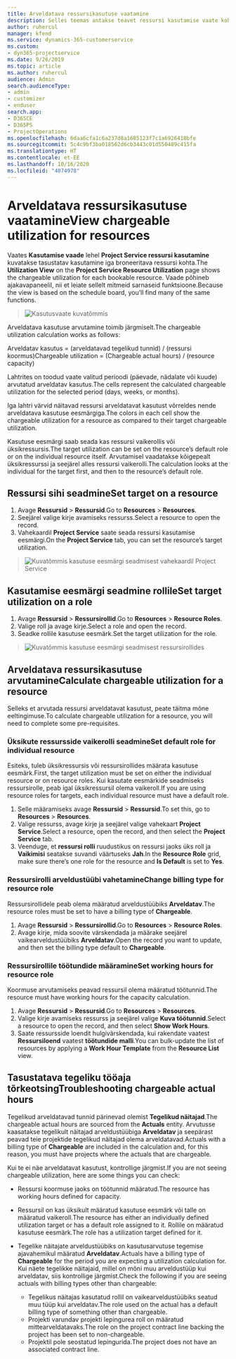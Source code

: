 ```yaml
---
title: Arveldatava ressursikasutuse vaatamine
description: Selles teemas antakse teavet ressursi kasutamise vaate kohta.
author: ruhercul
manager: kfend
ms.service: dynamics-365-customerservice
ms.custom:
- dyn365-projectservice
ms.date: 9/26/2019
ms.topic: article
ms.author: ruhercul
audience: Admin
search.audienceType:
- admin
- customizer
- enduser
search.app:
- D365CE
- D365PS
- ProjectOperations
ms.openlocfilehash: 6daa6cfa1c6a237d8a1685123f7c1a6926418bfe
ms.sourcegitcommit: 5c4c9bf3ba018562d6cb3443c01d550489c415fa
ms.translationtype: HT
ms.contentlocale: et-EE
ms.lasthandoff: 10/16/2020
ms.locfileid: "4074978"
---
```

# <a name="view-chargeable-utilization-for-resources"></a><span data-ttu-id="a1b21-103">Arveldatava ressursikasutuse vaatamine</span><span class="sxs-lookup"><span data-stu-id="a1b21-103">View chargeable utilization for resources</span></span>
 
<span data-ttu-id="a1b21-104">Vaates **Kasutamise vaade** lehel **Project Service ressursi kasutamine** kuvatakse tasustatav kasutamine iga broneeritava ressursi kohta.</span><span class="sxs-lookup"><span data-stu-id="a1b21-104">The **Utilization View** on the **Project Service Resource Utilization** page shows the chargeable utilization for each bookable resource.</span></span> <span data-ttu-id="a1b21-105">Vaade põhineb ajakavapaneelil, nii et leiate sellelt mitmeid sarnaseid funktsioone.</span><span class="sxs-lookup"><span data-stu-id="a1b21-105">Because the view is based on the schedule board, you’ll find many of the same functions.</span></span>

> ![Kasutusvaate kuvatõmmis](media/FAQ-utilization-1.png)
 

<span data-ttu-id="a1b21-107">Arveldatava kasutuse arvutamine toimib järgmiselt.</span><span class="sxs-lookup"><span data-stu-id="a1b21-107">The chargeable utilization calculation works as follows:</span></span>

   <span data-ttu-id="a1b21-108">Arveldatav kasutus = (arveldatavad tegelikud tunnid) / (ressursi koormus)</span><span class="sxs-lookup"><span data-stu-id="a1b21-108">Chargeable utilization = (Chargeable actual hours) / (resource capacity)</span></span>

<span data-ttu-id="a1b21-109">Lahtrites on toodud vaate valitud perioodi (päevade, nädalate või kuude) arvutatud arveldatav kasutus.</span><span class="sxs-lookup"><span data-stu-id="a1b21-109">The cells represent the calculated chargeable utilization for the selected period (days, weeks, or months).</span></span>

<span data-ttu-id="a1b21-110">Iga lahtri värvid näitavad ressursi arveldatavat kasutust võrreldes nende arveldatava kasutuse eesmärgiga.</span><span class="sxs-lookup"><span data-stu-id="a1b21-110">The colors in each cell show the chargeable utilization for a resource as compared to their target chargeable utilization.</span></span> 

<span data-ttu-id="a1b21-111">Kasutuse eesmärgi saab seada kas ressursi vaikerollis või üksikressursis.</span><span class="sxs-lookup"><span data-stu-id="a1b21-111">The target utilization can be set on the resource’s default role or on the individual resource itself.</span></span> <span data-ttu-id="a1b21-112">Arvutamisel vaadatakse kõigepealt üksikressurssi ja seejärel alles ressursi vaikerolli.</span><span class="sxs-lookup"><span data-stu-id="a1b21-112">The calculation looks at the individual for the target first, and then to the resource’s default role.</span></span>

## <a name="set-target-on-a-resource"></a><span data-ttu-id="a1b21-113">Ressursi sihi seadmine</span><span class="sxs-lookup"><span data-stu-id="a1b21-113">Set target on a resource</span></span>

1. <span data-ttu-id="a1b21-114">Avage **Ressursid** \> **Ressursid**.</span><span class="sxs-lookup"><span data-stu-id="a1b21-114">Go to **Resources** \> **Resources**.</span></span> 
2. <span data-ttu-id="a1b21-115">Seejärel valige kirje avamiseks ressurss.</span><span class="sxs-lookup"><span data-stu-id="a1b21-115">Select a resource to open the record.</span></span> 
3. <span data-ttu-id="a1b21-116">Vahekaardil **Project Service** saate seada ressursi kasutamise eesmärgi.</span><span class="sxs-lookup"><span data-stu-id="a1b21-116">On the **Project Service** tab, you can set the resource’s target utilization.</span></span>

> ![Kuvatõmmis kasutuse eesmärgi seadmisest vahekaardil Project Service](media/FAQ-utilization-2.png)
 
## <a name="set-target-utilization-on-a-role"></a><span data-ttu-id="a1b21-118">Kasutamise eesmärgi seadmine rollile</span><span class="sxs-lookup"><span data-stu-id="a1b21-118">Set target utilization on a role</span></span>

1. <span data-ttu-id="a1b21-119">Avage **Ressursid** \> **Ressursirollid**.</span><span class="sxs-lookup"><span data-stu-id="a1b21-119">Go to **Resources** \> **Resource Roles**.</span></span> 
2. <span data-ttu-id="a1b21-120">Valige roll ja avage kirje.</span><span class="sxs-lookup"><span data-stu-id="a1b21-120">Select a role and open the record.</span></span> 
3. <span data-ttu-id="a1b21-121">Seadke rollile kasutuse eesmärk.</span><span class="sxs-lookup"><span data-stu-id="a1b21-121">Set the target utilization for the role.</span></span>

> ![Kuvatõmmis kasutuse eesmärgi seadmisest ressursirollides](media/FAQ-utilization-3.png)
 
## <a name="calculate-chargeable-utilization-for-a-resource"></a><span data-ttu-id="a1b21-123">Arveldatava ressursikasutuse arvutamine</span><span class="sxs-lookup"><span data-stu-id="a1b21-123">Calculate chargeable utilization for a resource</span></span>

<span data-ttu-id="a1b21-124">Selleks et arvutada ressursi arveldatavat kasutust, peate täitma mõne eeltingimuse.</span><span class="sxs-lookup"><span data-stu-id="a1b21-124">To calculate chargeable utilization for a resource, you will need to complete some pre-requisites.</span></span> 

### <a name="set-default-role-for-individual-resource"></a><span data-ttu-id="a1b21-125">Üksikute ressursside vaikerolli seadmine</span><span class="sxs-lookup"><span data-stu-id="a1b21-125">Set default role for individual resource</span></span>

<span data-ttu-id="a1b21-126">Esiteks, tuleb üksikressursis või ressursirollides määrata kasutuse eesmärk.</span><span class="sxs-lookup"><span data-stu-id="a1b21-126">First, the target utilization must be set on either the individual resource or on resource roles.</span></span> <span data-ttu-id="a1b21-127">Kui kasutate eesmärkide seadmiseks ressursirolle, peab igal üksikressursil olema vaikeroll.</span><span class="sxs-lookup"><span data-stu-id="a1b21-127">If you are using resource roles for targets, each individual resource must have a default role.</span></span> 

1. <span data-ttu-id="a1b21-128">Selle määramiseks avage **Ressursid** \> **Ressursid**.</span><span class="sxs-lookup"><span data-stu-id="a1b21-128">To set this, go to **Resources** \> **Resources**.</span></span> 
2. <span data-ttu-id="a1b21-129">Valige ressurss, avage kirje ja seejärel valige vahekaart **Project Service**.</span><span class="sxs-lookup"><span data-stu-id="a1b21-129">Select a resource, open the record, and then select the **Project Service** tab.</span></span> 
3. <span data-ttu-id="a1b21-130">Veenduge, et **ressursi rolli** ruudustikus on ressursi jaoks üks roll ja **Vaikimisi** seatakse suvandi väärtuseks **Jah**.</span><span class="sxs-lookup"><span data-stu-id="a1b21-130">In the **Resource Role** grid, make sure there’s one role for the resource and **Is Default** is set to **Yes**.</span></span>
 
### <a name="change-billing-type-for-resource-role"></a><span data-ttu-id="a1b21-131">Ressursirolli arveldustüübi vahetamine</span><span class="sxs-lookup"><span data-stu-id="a1b21-131">Change billing type for resource role</span></span>

<span data-ttu-id="a1b21-132">Ressursirollidele peab olema määratud arveldustüübiks **Arveldatav**.</span><span class="sxs-lookup"><span data-stu-id="a1b21-132">The resource roles must be set to have a billing type of **Chargeable**.</span></span> 

1. <span data-ttu-id="a1b21-133">Avage **Ressursid** \> **Ressursirollid**.</span><span class="sxs-lookup"><span data-stu-id="a1b21-133">Go to **Resources** \> **Resource Roles**.</span></span> 
2. <span data-ttu-id="a1b21-134">Avage kirje, mida soovite värskendada ja määrake seejärel vaikearveldustüübiks **Arveldatav**.</span><span class="sxs-lookup"><span data-stu-id="a1b21-134">Open the record you want to update, and then set the billing type default to **Chargeable**.</span></span>

### <a name="set-working-hours-for-resource-role"></a><span data-ttu-id="a1b21-135">Ressursirollile töötundide määramine</span><span class="sxs-lookup"><span data-stu-id="a1b21-135">Set working hours for resource role</span></span>
 
<span data-ttu-id="a1b21-136">Koormuse arvutamiseks peavad ressursil olema määratud töötunnid.</span><span class="sxs-lookup"><span data-stu-id="a1b21-136">The resource must have working hours for the capacity calculation.</span></span> 

1. <span data-ttu-id="a1b21-137">Avage **Ressursid** \> **Ressursid**.</span><span class="sxs-lookup"><span data-stu-id="a1b21-137">Go to **Resources** \> **Resources**.</span></span> 
2. <span data-ttu-id="a1b21-138">Valige kirje avamiseks ressurss ja seejärel valige **Kuva töötunnid**.</span><span class="sxs-lookup"><span data-stu-id="a1b21-138">Select a resource to open the record, and then select **Show Work Hours**.</span></span> 
3. <span data-ttu-id="a1b21-139">Saate ressursside loendit hulgivärskendada, kui rakendate vaatest **Ressursiloend** vaatest **töötundide malli**.</span><span class="sxs-lookup"><span data-stu-id="a1b21-139">You can bulk-update the list of resources by applying a **Work Hour Template** from the **Resource List** view.</span></span>

## <a name="troubleshooting-chargeable-actual-hours"></a><span data-ttu-id="a1b21-140">Tasustatava tegeliku tööaja tõrkeotsing</span><span class="sxs-lookup"><span data-stu-id="a1b21-140">Troubleshooting chargeable actual hours</span></span>

<span data-ttu-id="a1b21-141">Tegelikud arveldatavad tunnid pärinevad olemist **Tegelikud näitajad**.</span><span class="sxs-lookup"><span data-stu-id="a1b21-141">The chargeable actual hours are sourced from the **Actuals** entity.</span></span> <span data-ttu-id="a1b21-142">Arvutusse kaasatakse tegelikult näitajad arveldustüübiga **Arveldatav** ja seepärast peavad teie projektide tegelikud näitajad olema arveldatavad.</span><span class="sxs-lookup"><span data-stu-id="a1b21-142">Actuals with a billing type of **Chargeable** are included in the calculation and, for this reason, you must have projects where the actuals that are chargeable.</span></span>

<span data-ttu-id="a1b21-143">Kui te ei näe arveldatavat kasutust, kontrollige järgmist.</span><span class="sxs-lookup"><span data-stu-id="a1b21-143">If you are not seeing chargeable utilization, here are some things you can check:</span></span>

- <span data-ttu-id="a1b21-144">Ressursi koormuse jaoks on töötunnid määratud.</span><span class="sxs-lookup"><span data-stu-id="a1b21-144">The resource has working hours defined for capacity.</span></span>
- <span data-ttu-id="a1b21-145">Ressursil on kas üksikult määratud kasutuse eesmärk või talle on määratud vaikeroll.</span><span class="sxs-lookup"><span data-stu-id="a1b21-145">The resource has either an individually defined utilization target or has a default role assigned to it.</span></span> <span data-ttu-id="a1b21-146">Rollile on määratud kasutuse eesmärk.</span><span class="sxs-lookup"><span data-stu-id="a1b21-146">The role has a utilization target defined for it.</span></span>
- <span data-ttu-id="a1b21-147">Tegelike näitajate arveldustüübiks on kasutusarvutuse tegemise ajavahemikul määratud **Arveldatav**.</span><span class="sxs-lookup"><span data-stu-id="a1b21-147">Actuals have a billing type of **Chargeable** for the period you are expecting a utilization calculation for.</span></span> <span data-ttu-id="a1b21-148">Kui näete tegelikke näitajaid, millel on mõni muu arveldustüüp kui arveldatav, siis kontrollige järgmist.</span><span class="sxs-lookup"><span data-stu-id="a1b21-148">Check the following if you are seeing actuals with billing types other than chargeable:</span></span>

  - <span data-ttu-id="a1b21-149">Tegelikus näitajas kasutatud rollil on vaikearveldustüübiks seatud muu tüüp kui arveldatav.</span><span class="sxs-lookup"><span data-stu-id="a1b21-149">The role used on the actual has a default billing type of something other than chargeable.</span></span>
  - <span data-ttu-id="a1b21-150">Projekti varundav projekti lepingurea roll on määratud mittearveldatavaks.</span><span class="sxs-lookup"><span data-stu-id="a1b21-150">The role on the project contract line backing the project has been set to non-chargeable.</span></span>
  - <span data-ttu-id="a1b21-151">Projektil pole seostatud lepingurida.</span><span class="sxs-lookup"><span data-stu-id="a1b21-151">The project does not have an associated contract line.</span></span>


